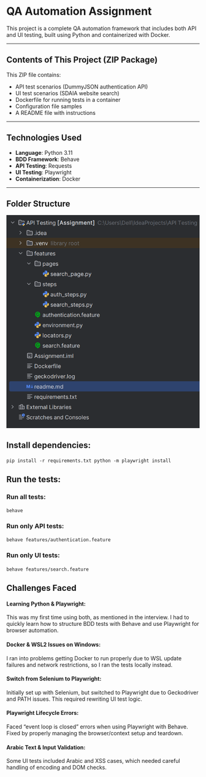 # QA Automation Assignment

This project is a complete QA automation framework that includes both API and UI testing, built using Python and containerized with Docker.

---

## Contents of This Project (ZIP Package)

This ZIP file contains:

- API test scenarios (DummyJSON authentication API)
- UI test scenarios (SDAIA website search)
- Dockerfile for running tests in a container
- Configuration file samples
- A README file with instructions

---

## Technologies Used

- **Language**: Python 3.11
- **BDD Framework**: Behave
- **API Testing**: Requests
- **UI Testing**: Playwright
- **Containerization**: Docker

---

## Folder Structure
![img.png](img.png)

## Install dependencies:
`pip install -r requirements.txt
python -m playwright install`

## Run the tests:

### Run all tests:

`behave`

### Run only API tests:

`behave features/authentication.feature`

### Run only UI tests:

`behave features/search.feature`
## Challenges Faced

#### Learning Python & Playwright:
This was my first time using both, as mentioned in the interview. I had to quickly learn how to structure BDD tests with Behave and use Playwright for browser automation.

#### Docker & WSL2 Issues on Windows:
I ran into problems getting Docker to run properly due to WSL update failures and network restrictions, so I ran the tests locally instead.

#### Switch from Selenium to Playwright:
Initially set up with Selenium, but switched to Playwright due to Geckodriver and PATH issues. This required rewriting UI test logic.

#### Playwright Lifecycle Errors:
Faced “event loop is closed” errors when using Playwright with Behave. Fixed by properly managing the browser/context setup and teardown.

#### Arabic Text & Input Validation:
Some UI tests included Arabic and XSS cases, which needed careful handling of encoding and DOM checks.
